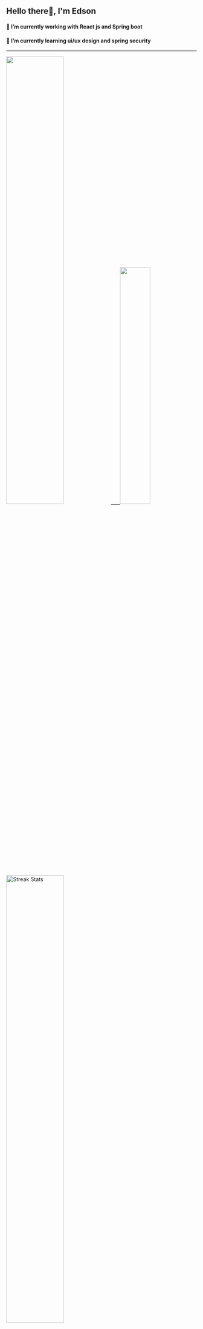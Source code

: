 
## Hello there👋, I'm Edson 

#### 🔭 I’m currently working with React js and Spring boot 
#### 🌱 I’m currently learning ui/ux design and spring security
---
    
  

 <p align="left">
  <a href="https://github.com/EdsonNhancale">
  <img width=55% src="https://github-readme-stats.vercel.app/api?username=EdsonNhancale&show_icons=true&theme=dracula&include_all_commits=true&count_private=true"/>&nbsp;&nbsp;&nbsp;&nbsp;&nbsp;
  <img  width=40% src="https://github-readme-stats.vercel.app/api/top-langs/?username=EdsonNhancale&layout=compact&langs_count=7&theme=dracula"/>
</p>

  <p align="left">
    <a href="https://github.com/EdsonNhancale"><img width=55% alt="Streak Stats" src="https://github-readme-streak-stats.herokuapp.com/?user=EdsonNhancale&theme=dracula"/></a>
   </p>

 
 <!--START_SECTION:waka-->

```txt
From: 16 November 2022 - To: 17 August 2023

Total Time: 554 hrs 23 mins

JavaScript        377 hrs 34 mins █████████████████░░░░░░░░   68.11 %
TypeScript        107 hrs 6 mins  ████▓░░░░░░░░░░░░░░░░░░░░   19.32 %
Dart              14 hrs 6 mins   ▓░░░░░░░░░░░░░░░░░░░░░░░░   02.55 %
JSON              12 hrs 47 mins  ▓░░░░░░░░░░░░░░░░░░░░░░░░   02.31 %
Other             9 hrs 33 mins   ▒░░░░░░░░░░░░░░░░░░░░░░░░   01.72 %
```

<!--END_SECTION:waka-->

<div> 
  <a href="www.linkedin.com/in/edson-nhancale-7849781a6" target="_blank"><img src="https://img.shields.io/badge/-LinkedIn-%230077B5?style=for-the-badge&logo=linkedin&logoColor=white" target="_blank"></a> 

</div>

